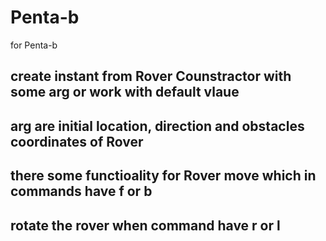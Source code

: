 # Penta-b
for Penta-b 
## create instant from Rover Counstractor with some arg or work with default vlaue
## arg are initial location, direction and obstacles coordinates of Rover
## there some functioality for Rover move which in commands have f or b
## rotate the rover when command have r or l

